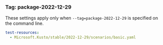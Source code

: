 ### Tag: package-2022-12-29

These settings apply only when `--tag=package-2022-12-29` is specified on the command line.

``` yaml $(tag) == 'package-2022-12-29'
test-resources:
  - Microsoft.Kusto/stable/2022-12-29/scenarios/basic.yaml
```